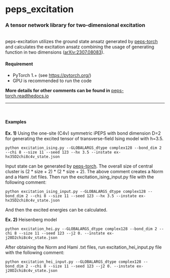 # peps_excitation
### A tensor network library for two-dimensional excitation

\
peps-excitation utilizes the ground state ansatz generated by [peps-torch](https://github.com/jurajHasik/tn-torch_dev) and calculates the excitation ansatz combining the usage of generating function in two dimensions ([arXiv:2307.08083](https://arxiv.org/abs/2307.08083)). 

#### Requirement
- PyTorch 1.+ (see https://pytorch.org/)
- GPU is recommended to run the code

**More details for other comments can be found in** [peps-torch.readthedocs.io](https://peps-torch.readthedocs.io)
* * *
<br>

#### Examples
**Ex. 1)** Using the one-site (C4v) symmetric iPEPS with bond dimension D=2 for generating the excited tensor of transverse-field Ising model with h=3.5.

```
python excitation_ising.py --GLOBALARGS_dtype complex128 --bond_dim 2 --chi 8 --size 11 --seed 123 --hx 3.5 --instate ex-hx35D2chi8c4v_state.json
```
Input state can be generated by [peps-torch](https://github.com/jurajHasik/tn-torch_dev). The overall size of central cluster is (2 * size + 2) * (2 * size + 2). The above comment creates a Norm and a Hami .txt files. Then run the excitation_ising_input.py file with the following comment:
```
python excitation_ising_input.py --GLOBALARGS_dtype complex128 --bond_dim 2 --chi 8 --size 11 --seed 123 --hx 3.5 --instate ex-hx35D2chi8c4v_state.json
```
And then the excited energies can be calculated.

**Ex. 2)** Heisenberg model

```
python excitation_hei.py --GLOBALARGS_dtype complex128 --bond_dim 2 --chi 8 --size 11 --seed 123 --j2 0. --instate ex-j20D2chi8c4v_state.json
```
After obtaining the Norm and Hami .txt files, run excitation_hei_input.py file with the following comment:
```
python excitation_hei_input.py --GLOBALARGS_dtype complex128 --bond_dim 2 --chi 8 --size 11 --seed 123 --j2 0. --instate ex-j20D2chi8c4v_state.json
```
